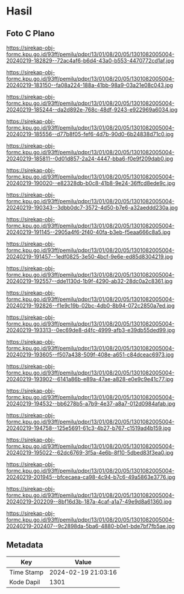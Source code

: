 # Hasil

## Foto C Plano

https://sirekap-obj-formc.kpu.go.id/93ff/pemilu/pdpr/13/01/08/20/05/1301082005004-20240219-182829--72ac4af6-b6d4-43a0-b553-4470772cd1af.jpg

https://sirekap-obj-formc.kpu.go.id/93ff/pemilu/pdpr/13/01/08/20/05/1301082005004-20240219-183150--fa08a224-188a-41bb-98a9-03a21e08c043.jpg

https://sirekap-obj-formc.kpu.go.id/93ff/pemilu/pdpr/13/01/08/20/05/1301082005004-20240219-185244--da2d892e-768c-48df-9243-e922969a6034.jpg

https://sirekap-obj-formc.kpu.go.id/93ff/pemilu/pdpr/13/01/08/20/05/1301082005004-20240219-185556--d77b8f05-fef6-4d7b-90d0-6b24838d71c0.jpg

https://sirekap-obj-formc.kpu.go.id/93ff/pemilu/pdpr/13/01/08/20/05/1301082005004-20240219-185811--0d01d857-2a24-4447-bba6-f0e9f209dab0.jpg

https://sirekap-obj-formc.kpu.go.id/93ff/pemilu/pdpr/13/01/08/20/05/1301082005004-20240219-190020--e82328db-b0c8-41b8-9e24-36ffcd8ede9c.jpg

https://sirekap-obj-formc.kpu.go.id/93ff/pemilu/pdpr/13/01/08/20/05/1301082005004-20240219-190343--3dbb0dc7-3572-4d50-b7e6-a32aeddd230a.jpg

https://sirekap-obj-formc.kpu.go.id/93ff/pemilu/pdpr/13/01/08/20/05/1301082005004-20240219-191145--2905a4f6-2f40-40fa-b3eb-f5eaa666c8a5.jpg

https://sirekap-obj-formc.kpu.go.id/93ff/pemilu/pdpr/13/01/08/20/05/1301082005004-20240219-191457--1edf0825-3e50-4bcf-9e6e-ed85d8304219.jpg

https://sirekap-obj-formc.kpu.go.id/93ff/pemilu/pdpr/13/01/08/20/05/1301082005004-20240219-192557--dde1130d-1b9f-4290-ab32-28dc0a2c8361.jpg

https://sirekap-obj-formc.kpu.go.id/93ff/pemilu/pdpr/13/01/08/20/05/1301082005004-20240219-192826--f1e9c19b-02bc-4db0-8b94-072c2850a7ed.jpg

https://sirekap-obj-formc.kpu.go.id/93ff/pemilu/pdpr/13/01/08/20/05/1301082005004-20240219-193313--0ec69de8-d4fc-4999-afb3-e39db55ded99.jpg

https://sirekap-obj-formc.kpu.go.id/93ff/pemilu/pdpr/13/01/08/20/05/1301082005004-20240219-193605--f507a438-509f-408e-a651-c84dceac6973.jpg

https://sirekap-obj-formc.kpu.go.id/93ff/pemilu/pdpr/13/01/08/20/05/1301082005004-20240219-193902--6141a86b-e89a-47ae-a828-e0e9c9e41c77.jpg

https://sirekap-obj-formc.kpu.go.id/93ff/pemilu/pdpr/13/01/08/20/05/1301082005004-20240219-194532--bb6278b5-a7b9-4e37-a8a7-012d0984afab.jpg

https://sirekap-obj-formc.kpu.go.id/93ff/pemilu/pdpr/13/01/08/20/05/1301082005004-20240219-194758--125e5691-61c3-4b27-b767-c1519ad4b159.jpg

https://sirekap-obj-formc.kpu.go.id/93ff/pemilu/pdpr/13/01/08/20/05/1301082005004-20240219-195022--62dc6769-3f5a-4e6b-8f10-5dbed83f3ea0.jpg

https://sirekap-obj-formc.kpu.go.id/93ff/pemilu/pdpr/13/01/08/20/05/1301082005004-20240219-201945--bfcecaea-ca98-4c94-b7c6-49a5863e3776.jpg

https://sirekap-obj-formc.kpu.go.id/93ff/pemilu/pdpr/13/01/08/20/05/1301082005004-20240219-202209--8bf16d3b-187a-4caf-a1a7-49e9d8a61360.jpg

https://sirekap-obj-formc.kpu.go.id/93ff/pemilu/pdpr/13/01/08/20/05/1301082005004-20240219-202407--9c2898da-5ba6-4880-b0e1-bde7bf7fb5ae.jpg


## Metadata

| Key        | Value               |
| ---------- | ------------------- |
| Time Stamp | 2024-02-19 21:03:16 |
| Kode Dapil | 1301                |



